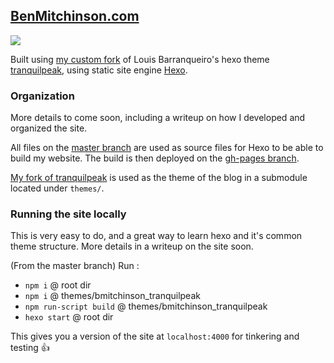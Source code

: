 ## [BenMitchinson.com](https://benmitchinson.com)

![](https://i.imgur.com/9Ac5NYS.png)

Built using [my custom fork](https://github.com/bmitchinson/hexo-theme-tranquilpeak) of Louis Barranqueiro's hexo theme [tranquilpeak](https://github.com/LouisBarranqueiro/hexo-theme-tranquilpeak), using static site engine [Hexo](https://hexo.io).

### Organization
More details to come soon, including a writeup on how I developed and organized the site. 

All files on the [master branch](https://github.com/bmitchinson/BenMitchinson.com) are used as source files for Hexo to be able to build my website. The build is then deployed on the [gh-pages branch](https://github.com/bmitchinson/BenMitchinson.com/tree/gh-pages).

[My fork of tranquilpeak]() is used as the theme of the blog in a submodule located under `themes/`.

### Running the site locally
This is very easy to do, and a great way to learn hexo and it's common theme structure. More details in a writeup on the site soon.

(From the master branch) Run :
* `npm i` @ root dir
* `npm i` @ themes/bmitchinson_tranquilpeak
* `npm run-script build` @ themes/bmitchinson_tranquilpeak
* `hexo start` @ root dir

This gives you a version of the site at `localhost:4000` for tinkering and testing 👍
